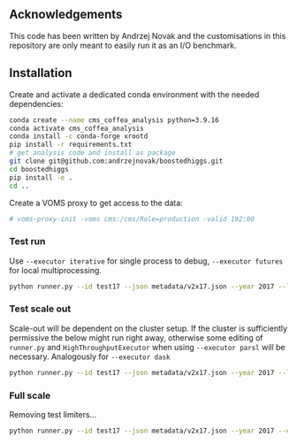 ## Acknowledgements
This code has been written by Andrzej Novak and the customisations in this repository are only meant to easily run it as an I/O benchmark.

## Installation
Create and activate a dedicated conda environment with the needed dependencies:

```bash
conda create --name cms_coffea_analysis python=3.9.16
conda activate cms_coffea_analysis
conda install -c conda-forge xrootd
pip install -r requirements.txt
# get analysis code and install as package
git clone git@github.com:andrzejnovak/boostedhiggs.git
cd boostedhiggs
pip install -e . 
cd ..
```

Create a VOMS proxy to get access to the data:

```bash
# voms-proxy-init -voms cms:/cms/Role=production -valid 192:00
```


### Test run
Use `--executor iterative` for single process to debug, `--executor futures` for local multiprocessing.

```bash
python runner.py --id test17 --json metadata/v2x17.json --year 2017 --limit 1 --chunk 5000 --max 2 --executor futures -j 5 
```

### Test scale out
Scale-out will be dependent on the cluster setup. If the cluster is sufficiently permissive the below might run right away, otherwise some editing of `runner.py` and `HighThroughputExecutor` when using `--executor parsl` will be necessary. Analogously for `--executor dask`

```bash
python runner.py --id test17 --json metadata/v2x17.json --year 2017 --limit 1 --chunk 5000 --max 2 --executor parsl
```

### Full scale
Removing test limiters...
```bash
python runner.py --id test17 --json metadata/v2x17.json --year 2017 --executor parsl
```
